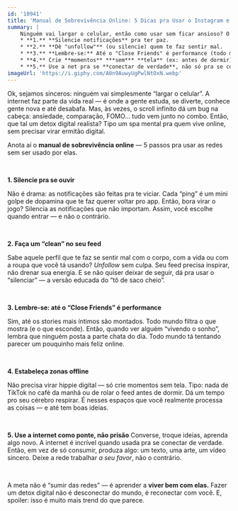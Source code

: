 ```yaml
---
id: '10941'
title: 'Manual de Sobrevivência Online: 5 Dicas pra Usar o Instagram e o TikTok Sem Pirar'
summary: |
    Ninguém vai largar o celular, então como usar sem ficar ansioso? O texto dá 5 dicas de ouro:
    * **1.** **Silencie notificações** pra ter paz.
    * **2.** **Dê "unfollow"** (ou silencie) quem te faz sentir mal.
    * **3.** **Lembre-se:** Até o "Close Friends" é performance (todo mundo edita a vida).
    * **4.** Crie **momentos** ***sem*** **tela** (ex: antes de dormir).
    * **5.** Use a net pra se **conectar de verdade**, não só pra se comparar.
imageUrl: 'https://i.giphy.com/A0n9AuwyUgPwlNtOxN.webp'
---
```


Ok, sejamos sinceros: ninguém vai simplesmente “largar o celular”. A internet faz parte da vida real — é onde a gente estuda, se diverte, conhece gente nova e até desabafa. Mas, às vezes, o scroll infinito dá um bug na cabeça: ansiedade, comparação, FOMO… tudo vem junto no combo. Então, que tal um detox digital realista? Tipo um spa mental pra quem vive online, sem precisar virar ermitão digital.

Anota aí o **manual de sobrevivência online** — 5 passos pra usar as redes sem ser usado por elas. 

&nbsp;

**1. Silencie pra se ouvir**

Não é drama: as notificações são feitas pra te viciar. Cada “ping” é um mini golpe de dopamina que te faz querer voltar pro app. Então, bora virar o jogo? Silencia as notificações que não importam. Assim, você escolhe quando entrar — e não o contrário.

&nbsp;

**2. Faça um “clean” no seu feed**

Sabe aquele perfil que te faz se sentir mal com o corpo, com a vida ou com a roupa que você tá usando? *Unfollow* sem culpa. Seu feed precisa inspirar, não drenar sua energia. E se não quiser deixar de seguir, dá pra usar o “silenciar” — a versão educada do “tô de saco cheio”.

&nbsp;

**3. Lembre-se: até o “Close Friends” é performance**

Sim, até os stories mais íntimos são montados. Todo mundo filtra o que mostra (e o que esconde). Então, quando ver alguém “vivendo o sonho”, lembra que ninguém posta a parte chata do dia. Todo mundo tá tentando parecer um pouquinho mais feliz online.

&nbsp;

**4. Estabeleça zonas offline**

Não precisa virar hippie digital — só crie momentos sem tela. Tipo: nada de TikTok no café da manhã ou de rolar o feed antes de dormir. Dá um tempo pro seu cérebro respirar. É nesses espaços que você realmente processa as coisas — e até tem boas ideias.

&nbsp;

**5. Use a internet como ponte, não prisão**
Converse, troque ideias, aprenda algo novo. A internet é incrível quando usada pra se conectar de verdade. Então, em vez de só consumir, produza algo: um texto, uma arte, um vídeo sincero. Deixe a rede trabalhar *a seu favor*, não o contrário.

&nbsp;

A meta não é “sumir das redes” — é aprender a **viver bem com elas.** Fazer um detox digital não é desconectar do mundo, é reconectar com você. E, spoiler: isso é muito mais trend do que parece. 